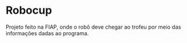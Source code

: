 # Robocup

Projeto feito na FIAP, onde o robô deve chegar ao trofeu por meio das informações dadas ao programa.
